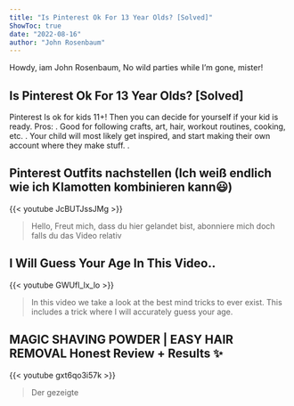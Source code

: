 ```yaml
---
title: "Is Pinterest Ok For 13 Year Olds? [Solved]"
ShowToc: true 
date: "2022-08-16"
author: "John Rosenbaum" 
---
```


Howdy, iam John Rosenbaum, No wild parties while I’m gone, mister!
## Is Pinterest Ok For 13 Year Olds? [Solved]
Pinterest Is ok for kids 11+! Then you can decide for yourself if your kid is ready. Pros: . Good for following crafts, art, hair, workout routines, cooking, etc. . Your child will most likely get inspired, and start making their own account where they make stuff. .

## Pinterest Outfits nachstellen (Ich weiß endlich wie ich Klamotten kombinieren kann😃)
{{< youtube JcBUTJssJMg >}}
>Hello, Freut mich, dass du hier gelandet bist, abonniere mich doch falls du das Video relativ 

## I Will Guess Your Age In This Video..
{{< youtube GWUfl_lx_lo >}}
>In this video we take a look at the best mind tricks to ever exist. This includes a trick where I will accurately guess your age.

## MAGIC SHAVING POWDER | EASY HAIR REMOVAL Honest Review + Results ✨
{{< youtube gxt6qo3i57k >}}
>Der gezeigte 

